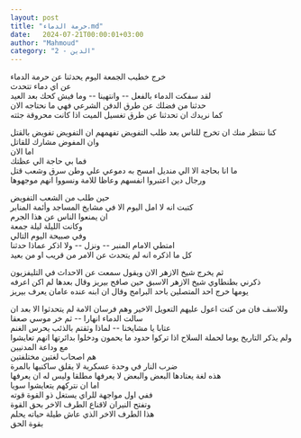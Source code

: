 ```yaml
---
layout: post
title: "حرمة الدماء.md"
date:   2024-07-21T00:00:01+03:00
author: "Mahmoud"
category: "2 - الدين"
---
```

خرج خطيب الجمعة اليوم يحدثنا عن حرمة الدماء\
عن اي دماء تتحدث\
لقد سفكت الدماء بالفعل \-- وانتهينا \-- وما فيش كحك بعد العيد\
حدثنا من فضلك عن طرق الدفن الشرعي فهي ما نحتاجه الان\
كما نريدك ان تحدثنا عن طرق تغسيل الميت اذا كانت محروقة جثته

كنا ننتظر منك ان تخرج للناس بعد طلب التفويض تفهمهم ان
التفويض تفويض بالقتل\
وان المفوض مشارك للقاتل\
اما الان\
فما بي حاجة الي عظتك\
ما انا بحاجة الا الي منديل امسح به دموعي علي وطن سرق وشعب قتل\
ورجال دين اعتبروا انفسهم وعاظا للامة ونسووا انهم موجهوها

حين طلب من الشعب التفويض\
كتبت انه لا امل اليوم الا في مشايخ المساجد وأئمة المنابر\
ان يمنعوا الناس عن هذا الجرم\
وكانت الليلة ليلة جمعة\
وفي صبيحة اليوم التالي\
امتطي الامام المنبر \-- ونزل \-- ولا اذكر عماذا حدثنا\
كل ما اذكره انه لم يتحدث عن الامر من قريب او من بعيد

ثم يخرج شيخ الازهر الان ويقول سمعت عن الاحداث في
التليفزيون\
ذكرني بطنطاوي شيخ الازهر الاسبق حين صافح بيريز وقال بعدها لم اكن اعرفه\
يومها خرج احد المتصلين باحد البرامج وقال ان ابنه عنده عامان يعرف
بيريز

وللاسف فان من كنت اعول عليهم التعويل الاخير وهم فرسان
الامة لم يتحدثوا الا بعد ان سالت الدماء انهارا \-- ثم خر موسي صعقا\
عتابا يا مشايخنا \-- لماذا وثقتم بالذئب يحرس الغنم\
ولم يذكر التاريخ يوما لحملة السلاح اذا تركوا حدود ما يحمون ودخلوا
بدائرتها انهم تعايشوا مع وداعة المدنيين\
هم اصحاب لغتين مختلفتين\
ضرب النار في وحدة عسكرية لا يقلق ساكنيها بالمرة\
هذه لغة يعتادها البعض والبعض لا يعرفها مطلقا وليس له ان يعرفها\
اما ان نتركهم يتعايشوا سويا\
ففي اول مواجهة للراي يستغل ذو القوة قوته\
وتفتح النيران لاقناع الطرف الاخر بحق القوة\
هذا الطرف الاخر الذي عاش طيلة حياته يحلم\
بقوة الحق
